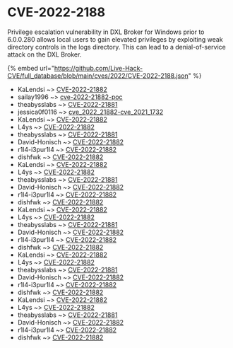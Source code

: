 # CVE-2022-2188

Privilege escalation vulnerability in DXL Broker for Windows prior to 6.0.0.280 allows local users to gain elevated privileges by exploiting weak directory controls in the logs directory. This can lead to a denial-of-service attack on the DXL Broker.

{% embed url="https://github.com/Live-Hack-CVE/full_database/blob/main/cves/2022/CVE-2022-2188.json" %}


* KaLendsi ~> [CVE-2022-21882](https://www.alice-snow.ru/2022/database/cve-2022-2188/cve-2022-21882-kalendsi)
* sailay1996 ~> [cve-2022-21882-poc](https://www.alice-snow.ru/2022/database/cve-2022-2188/cve-2022-21882-poc-sailay1996)
* theabysslabs ~> [CVE-2022-21881](https://www.alice-snow.ru/2022/database/cve-2022-2188/cve-2022-21881-theabysslabs)
* jessica0f0116 ~> [cve_2022_21882-cve_2021_1732](https://www.alice-snow.ru/2022/database/cve-2022-2188/cve_2022_21882-cve_2021_1732-jessica0f0116)
* KaLendsi ~> [CVE-2022-21882](https://www.alice-snow.ru/2022/database/cve-2022-2188/cve-2022-21882-kalendsi)
* L4ys ~> [CVE-2022-21882](https://www.alice-snow.ru/2022/database/cve-2022-2188/cve-2022-21882-l4ys)
* theabysslabs ~> [CVE-2022-21881](https://www.alice-snow.ru/2022/database/cve-2022-2188/cve-2022-21881-theabysslabs)
* David-Honisch ~> [CVE-2022-21882](https://www.alice-snow.ru/2022/database/cve-2022-2188/cve-2022-21882-david-honisch)
* r1l4-i3pur1l4 ~> [CVE-2022-21882](https://www.alice-snow.ru/2022/database/cve-2022-2188/cve-2022-21882-r1l4-i3pur1l4)
* dishfwk ~> [CVE-2022-21882](https://www.alice-snow.ru/2022/database/cve-2022-2188/cve-2022-21882-dishfwk)
* KaLendsi ~> [CVE-2022-21882](https://www.alice-snow.ru/2022/database/cve-2022-2188/cve-2022-21882-kalendsi)
* L4ys ~> [CVE-2022-21882](https://www.alice-snow.ru/2022/database/cve-2022-2188/cve-2022-21882-l4ys)
* theabysslabs ~> [CVE-2022-21881](https://www.alice-snow.ru/2022/database/cve-2022-2188/cve-2022-21881-theabysslabs)
* David-Honisch ~> [CVE-2022-21882](https://www.alice-snow.ru/2022/database/cve-2022-2188/cve-2022-21882-david-honisch)
* r1l4-i3pur1l4 ~> [CVE-2022-21882](https://www.alice-snow.ru/2022/database/cve-2022-2188/cve-2022-21882-r1l4-i3pur1l4)
* dishfwk ~> [CVE-2022-21882](https://www.alice-snow.ru/2022/database/cve-2022-2188/cve-2022-21882-dishfwk)
* KaLendsi ~> [CVE-2022-21882](https://www.alice-snow.ru/2022/database/cve-2022-2188/cve-2022-21882-kalendsi)
* L4ys ~> [CVE-2022-21882](https://www.alice-snow.ru/2022/database/cve-2022-2188/cve-2022-21882-l4ys)
* theabysslabs ~> [CVE-2022-21881](https://www.alice-snow.ru/2022/database/cve-2022-2188/cve-2022-21881-theabysslabs)
* David-Honisch ~> [CVE-2022-21882](https://www.alice-snow.ru/2022/database/cve-2022-2188/cve-2022-21882-david-honisch)
* r1l4-i3pur1l4 ~> [CVE-2022-21882](https://www.alice-snow.ru/2022/database/cve-2022-2188/cve-2022-21882-r1l4-i3pur1l4)
* dishfwk ~> [CVE-2022-21882](https://www.alice-snow.ru/2022/database/cve-2022-2188/cve-2022-21882-dishfwk)
* KaLendsi ~> [CVE-2022-21882](https://www.alice-snow.ru/2022/database/cve-2022-2188/cve-2022-21882-kalendsi)
* L4ys ~> [CVE-2022-21882](https://www.alice-snow.ru/2022/database/cve-2022-2188/cve-2022-21882-l4ys)
* theabysslabs ~> [CVE-2022-21881](https://www.alice-snow.ru/2022/database/cve-2022-2188/cve-2022-21881-theabysslabs)
* David-Honisch ~> [CVE-2022-21882](https://www.alice-snow.ru/2022/database/cve-2022-2188/cve-2022-21882-david-honisch)
* r1l4-i3pur1l4 ~> [CVE-2022-21882](https://www.alice-snow.ru/2022/database/cve-2022-2188/cve-2022-21882-r1l4-i3pur1l4)
* dishfwk ~> [CVE-2022-21882](https://www.alice-snow.ru/2022/database/cve-2022-2188/cve-2022-21882-dishfwk)
* KaLendsi ~> [CVE-2022-21882](https://www.alice-snow.ru/2022/database/cve-2022-2188/cve-2022-21882-kalendsi)
* L4ys ~> [CVE-2022-21882](https://www.alice-snow.ru/2022/database/cve-2022-2188/cve-2022-21882-l4ys)
* theabysslabs ~> [CVE-2022-21881](https://www.alice-snow.ru/2022/database/cve-2022-2188/cve-2022-21881-theabysslabs)
* David-Honisch ~> [CVE-2022-21882](https://www.alice-snow.ru/2022/database/cve-2022-2188/cve-2022-21882-david-honisch)
* r1l4-i3pur1l4 ~> [CVE-2022-21882](https://www.alice-snow.ru/2022/database/cve-2022-2188/cve-2022-21882-r1l4-i3pur1l4)
* dishfwk ~> [CVE-2022-21882](https://www.alice-snow.ru/2022/database/cve-2022-2188/cve-2022-21882-dishfwk)